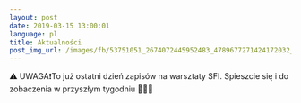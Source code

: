 ```yaml
---
layout: post
date: 2019-03-15 13:00:01
language: pl
title: Aktualności
post_img_url: /images/fb/53751051_2674072445952483_4789677271424172032_o.jpg
---
```


⚠️ UWAGA❗️To już ostatni dzień zapisów na warsztaty SFI. Spieszcie się i do zobaczenia w przyszłym tygodniu 🖐🏻😊
